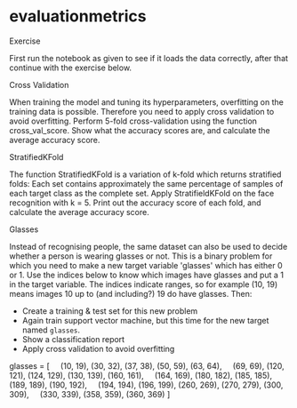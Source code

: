 # evaluationmetrics

Exercise

First run the notebook as given to see if it loads the data correctly, after that continue with the exercise below.




Cross Validation

When training the model and tuning its hyperparameters, overfitting on the training data is possible. Therefore you need to apply cross validation to avoid overfitting. Perform 5-fold cross-validation using the function cross_val_score. Show what the accuracy scores are, and calculate the average accuracy score.




StratifiedKFold

The function StratifiedKFold is a variation of k-fold which returns stratified folds: Each set contains approximately the same percentage of samples of each target class as the complete set. Apply StratifieldKFold on the face recognition with k = 5. Print out the accuracy score of each fold, and calculate the average accuracy score.




Glasses

Instead of recognising people, the same dataset can also be used to decide whether a person is wearing glasses or not. This is a binary problem for which you need to make a new target variable 'glasses' which has either 0 or 1. Use the indices below to know which images have glasses and put a 1 in the target variable. The indices indicate ranges, so for example (10, 19) means images 10 up to (and including?) 19 do have glasses. Then:

- Create a training & test set for this new problem
- Again train support vector machine, but this time for the new target named `glasses`.
- Show a classification report
- Apply cross validation to avoid overfitting




glasses = [
    (10, 19), (30, 32), (37, 38), (50, 59), (63, 64),
    (69, 69), (120, 121), (124, 129), (130, 139), (160, 161),
    (164, 169), (180, 182), (185, 185), (189, 189), (190, 192),
    (194, 194), (196, 199), (260, 269), (270, 279), (300, 309),
    (330, 339), (358, 359), (360, 369)
]





